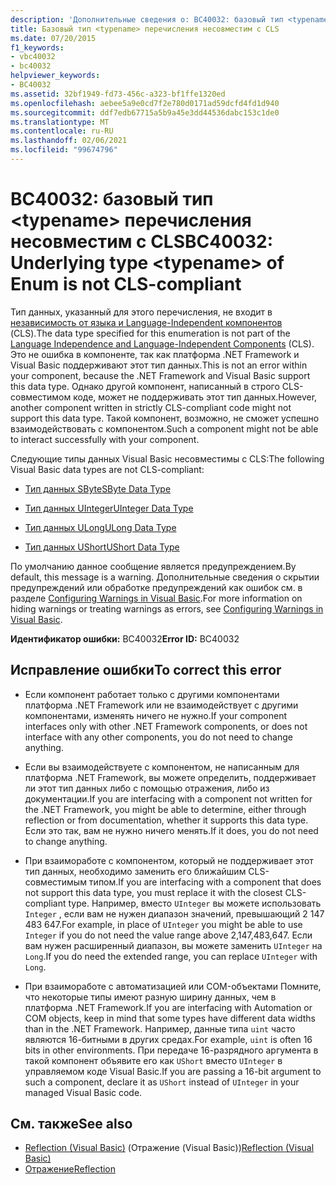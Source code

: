 ```yaml
---
description: 'Дополнительные сведения о: BC40032: базовый тип <typename> перечисления несовместим с CLS'
title: Базовый тип <typename> перечисления несовместим с CLS
ms.date: 07/20/2015
f1_keywords:
- vbc40032
- bc40032
helpviewer_keywords:
- BC40032
ms.assetid: 32bf1949-fd73-456c-a323-bf1ffe1320ed
ms.openlocfilehash: aebee5a9e0cd7f2e780d0171ad59dcfd4fd1d940
ms.sourcegitcommit: ddf7edb67715a5b9a45e3dd44536dabc153c1de0
ms.translationtype: MT
ms.contentlocale: ru-RU
ms.lasthandoff: 02/06/2021
ms.locfileid: "99674796"
---
```

# <a name="bc40032-underlying-type-typename-of-enum-is-not-cls-compliant"></a><span data-ttu-id="58882-103">BC40032: базовый тип \<typename> перечисления несовместим с CLS</span><span class="sxs-lookup"><span data-stu-id="58882-103">BC40032: Underlying type \<typename> of Enum is not CLS-compliant</span></span>

<span data-ttu-id="58882-104">Тип данных, указанный для этого перечисления, не входит в [независимость от языка и Language-Independent компонентов](../../../standard/language-independence-and-language-independent-components.md) (CLS).</span><span class="sxs-lookup"><span data-stu-id="58882-104">The data type specified for this enumeration is not part of the [Language Independence and Language-Independent Components](../../../standard/language-independence-and-language-independent-components.md) (CLS).</span></span> <span data-ttu-id="58882-105">Это не ошибка в компоненте, так как платформа .NET Framework и Visual Basic поддерживают этот тип данных.</span><span class="sxs-lookup"><span data-stu-id="58882-105">This is not an error within your component, because the .NET Framework and Visual Basic support this data type.</span></span> <span data-ttu-id="58882-106">Однако другой компонент, написанный в строго CLS-совместимом коде, может не поддерживать этот тип данных.</span><span class="sxs-lookup"><span data-stu-id="58882-106">However, another component written in strictly CLS-compliant code might not support this data type.</span></span> <span data-ttu-id="58882-107">Такой компонент, возможно, не сможет успешно взаимодействовать с компонентом.</span><span class="sxs-lookup"><span data-stu-id="58882-107">Such a component might not be able to interact successfully with your component.</span></span>

 <span data-ttu-id="58882-108">Следующие типы данных Visual Basic несовместимы с CLS:</span><span class="sxs-lookup"><span data-stu-id="58882-108">The following Visual Basic data types are not CLS-compliant:</span></span>

- [<span data-ttu-id="58882-109">Тип данных SByte</span><span class="sxs-lookup"><span data-stu-id="58882-109">SByte Data Type</span></span>](../data-types/sbyte-data-type.md)

- [<span data-ttu-id="58882-110">Тип данных UInteger</span><span class="sxs-lookup"><span data-stu-id="58882-110">UInteger Data Type</span></span>](../data-types/uinteger-data-type.md)

- [<span data-ttu-id="58882-111">Тип данных ULong</span><span class="sxs-lookup"><span data-stu-id="58882-111">ULong Data Type</span></span>](../data-types/ulong-data-type.md)

- [<span data-ttu-id="58882-112">Тип данных UShort</span><span class="sxs-lookup"><span data-stu-id="58882-112">UShort Data Type</span></span>](../data-types/ushort-data-type.md)

 <span data-ttu-id="58882-113">По умолчанию данное сообщение является предупреждением.</span><span class="sxs-lookup"><span data-stu-id="58882-113">By default, this message is a warning.</span></span> <span data-ttu-id="58882-114">Дополнительные сведения о скрытии предупреждений или обработке предупреждений как ошибок см. в разделе [Configuring Warnings in Visual Basic](/visualstudio/ide/configuring-warnings-in-visual-basic).</span><span class="sxs-lookup"><span data-stu-id="58882-114">For more information on hiding warnings or treating warnings as errors, see [Configuring Warnings in Visual Basic](/visualstudio/ide/configuring-warnings-in-visual-basic).</span></span>

 <span data-ttu-id="58882-115">**Идентификатор ошибки:** BC40032</span><span class="sxs-lookup"><span data-stu-id="58882-115">**Error ID:** BC40032</span></span>

## <a name="to-correct-this-error"></a><span data-ttu-id="58882-116">Исправление ошибки</span><span class="sxs-lookup"><span data-stu-id="58882-116">To correct this error</span></span>

- <span data-ttu-id="58882-117">Если компонент работает только с другими компонентами платформа .NET Framework или не взаимодействует с другими компонентами, изменять ничего не нужно.</span><span class="sxs-lookup"><span data-stu-id="58882-117">If your component interfaces only with other .NET Framework components, or does not interface with any other components, you do not need to change anything.</span></span>

- <span data-ttu-id="58882-118">Если вы взаимодействуете с компонентом, не написанным для платформа .NET Framework, вы можете определить, поддерживает ли этот тип данных либо с помощью отражения, либо из документации.</span><span class="sxs-lookup"><span data-stu-id="58882-118">If you are interfacing with a component not written for the .NET Framework, you might be able to determine, either through reflection or from documentation, whether it supports this data type.</span></span> <span data-ttu-id="58882-119">Если это так, вам не нужно ничего менять.</span><span class="sxs-lookup"><span data-stu-id="58882-119">If it does, you do not need to change anything.</span></span>

- <span data-ttu-id="58882-120">При взаимоработе с компонентом, который не поддерживает этот тип данных, необходимо заменить его ближайшим CLS-совместимым типом.</span><span class="sxs-lookup"><span data-stu-id="58882-120">If you are interfacing with a component that does not support this data type, you must replace it with the closest CLS-compliant type.</span></span> <span data-ttu-id="58882-121">Например, вместо `UInteger` вы можете использовать `Integer` , если вам не нужен диапазон значений, превышающий 2 147 483 647.</span><span class="sxs-lookup"><span data-stu-id="58882-121">For example, in place of `UInteger` you might be able to use `Integer` if you do not need the value range above 2,147,483,647.</span></span> <span data-ttu-id="58882-122">Если вам нужен расширенный диапазон, вы можете заменить `UInteger` на `Long`.</span><span class="sxs-lookup"><span data-stu-id="58882-122">If you do need the extended range, you can replace `UInteger` with `Long`.</span></span>

- <span data-ttu-id="58882-123">При взаимоработе с автоматизацией или COM-объектами Помните, что некоторые типы имеют разную ширину данных, чем в платформа .NET Framework.</span><span class="sxs-lookup"><span data-stu-id="58882-123">If you are interfacing with Automation or COM objects, keep in mind that some types have different data widths than in the .NET Framework.</span></span> <span data-ttu-id="58882-124">Например, данные типа `uint` часто являются 16-битными в других средах.</span><span class="sxs-lookup"><span data-stu-id="58882-124">For example, `uint` is often 16 bits in other environments.</span></span> <span data-ttu-id="58882-125">При передаче 16-разрядного аргумента в такой компонент объявите его как `UShort` вместо `UInteger` в управляемом коде Visual Basic.</span><span class="sxs-lookup"><span data-stu-id="58882-125">If you are passing a 16-bit argument to such a component, declare it as `UShort` instead of `UInteger` in your managed Visual Basic code.</span></span>

## <a name="see-also"></a><span data-ttu-id="58882-126">См. также</span><span class="sxs-lookup"><span data-stu-id="58882-126">See also</span></span>

- <span data-ttu-id="58882-127">[Reflection (Visual Basic)](../../programming-guide/concepts/reflection.md) (Отражение (Visual Basic))</span><span class="sxs-lookup"><span data-stu-id="58882-127">[Reflection (Visual Basic)](../../programming-guide/concepts/reflection.md)</span></span>
- [<span data-ttu-id="58882-128">Отражение</span><span class="sxs-lookup"><span data-stu-id="58882-128">Reflection</span></span>](../../../framework/reflection-and-codedom/reflection.md)
